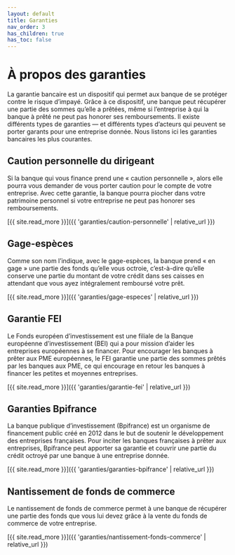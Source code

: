 ```yaml
---
layout: default
title: Garanties
nav_order: 3
has_children: true
has_toc: false
---
```


# À propos des garanties

La garantie bancaire est un dispositif qui permet aux banque de se protéger contre le risque d’impayé. Grâce à ce dispositif, une banque peut récupérer une partie des sommes qu’elle a prêtées, même si l’entreprise à qui la banque à prêté ne peut pas honorer ses remboursements. Il existe différents types de garanties — et différents types d’acteurs qui peuvent se porter garants pour une entreprise donnée. Nous listons ici les garanties bancaires les plus courantes.

## Caution personnelle du dirigeant

Si la banque qui vous finance prend une « caution personnelle », alors elle pourra vous demander de vous porter caution pour le compte de votre entreprise. Avec cette garantie, la banque pourra piocher dans votre patrimoine personnel si votre entreprise ne peut pas honorer ses remboursements.

[{{ site.read_more }}]({{ 'garanties/caution-personnelle' | relative_url }})

## Gage-espèces

Comme son nom l’indique, avec le gage-espèces, la banque prend « en gage » une partie des fonds qu’elle vous octroie, c’est-à-dire qu’elle conserve une partie du montant de votre crédit dans ses caisses en attendant que vous ayez intégralement remboursé votre prêt.

[{{ site.read_more }}]({{ 'garanties/gage-especes' | relative_url }})

## Garantie FEI

Le Fonds européen d’investissement est une filiale de la Banque européenne d’investissement (BEI) qui a pour mission d’aider les entreprises européennes à se financer. Pour encourager les banques à prêter aux PME européennes, le FEI garantie une partie des sommes prêtés par les banques aux PME, ce qui encourage en retour les banques à financer les petites et moyennes entreprises.

[{{ site.read_more }}]({{ 'garanties/garantie-fei' | relative_url }})

## Garanties Bpifrance

La banque publique d’investissement (Bpifrance) est un organisme de financement public créé en 2012 dans le but de soutenir le développement des entreprises françaises. Pour inciter les banques françaises à prêter aux entreprises, Bpifrance peut apporter sa garantie et couvrir une partie du crédit octroyé par une banque à une entreprise donnée.

[{{ site.read_more }}]({{ 'garanties/garanties-bpifrance' | relative_url }})

## Nantissement de fonds de commerce

Le nantissement de fonds de commerce permet à une banque de récupérer une partie des fonds que vous lui devez grâce à la vente du fonds de commerce de votre entreprise.

[{{ site.read_more }}]({{ 'garanties/nantissement-fonds-commerce' | relative_url }})
